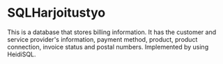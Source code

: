 # SQLHarjoitustyo
This is a database that stores billing information. It has the customer and service provider's information, payment method, product, product connection, invoice status and postal numbers. Implemented by using HeidiSQL.
